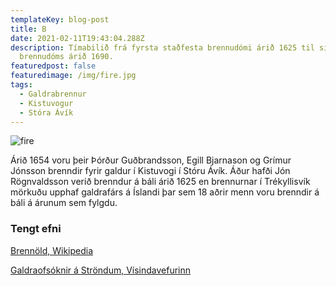 ```yaml
---
templateKey: blog-post
title: B
date: 2021-02-11T19:43:04.288Z
description: Tímabilið frá fyrsta staðfesta brennudómi árið 1625 til síðasta
  brennudóms árið 1690.
featuredpost: false
featuredimage: /img/fire.jpg
tags:
  - Galdrabrennur
  - Kistuvogur
  - Stóra Ávík
---
```

![fire](/img/fire.jpg)

Árið 1654 voru þeir Þórður Guðbrandsson, Egill Bjarnason og Grímur Jónsson brenndir fyrir galdur í Kistuvogi í Stóru Ávík. Áður hafði Jón Rögnvaldsson verið brenndur á báli árið 1625 en brennurnar í Trékyllisvík mörkuðu upphaf galdrafárs á Íslandi þar sem 18 aðrir menn voru brenndir á báli á árunum sem fylgdu.

### Tengt efni

[Brennöld, Wikipedia](https://is.wikipedia.org/wiki/Brennu%C3%B6ld>)

[Galdraofsóknir á Ströndum, Vísindavefurinn](https://www.visindavefur.is/svar.php?id=4357)